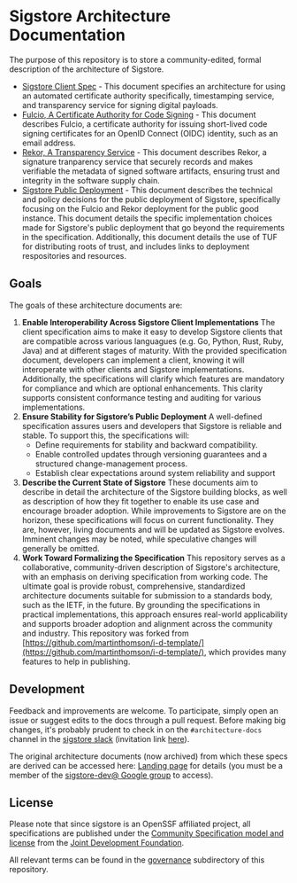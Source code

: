# Sigstore Architecture Documentation

The purpose of this repository is to store a community-edited, formal description of the architecture of Sigstore. 

   * [Sigstore Client Spec](client-spec.md) - This document specifies an architecture for using an automated certificate authority specifically, timestamping service, and transparency service for signing digital payloads.
   * [Fulcio, A Certificate Authority for Code Signing](fulcion-spec.md) - This document describes Fulcio, a certificate authority for issuing short-lived code signing certificates for an OpenID Connect (OIDC) identity, such as an email address. 
   * [Rekor, A Transparency Service](rekor-spec.md) - This document describes Rekor, a signature tranparency service that securely records and makes verifiable the metadata of signed software artifacts, ensuring trust and integrity in the software supply chain. 
   * [Sigstore Public Deployment](sigstore-public-deployment-spec.md) - This document describes the technical and policy decisions for the public deployment of Sigstore, specifically focusing on the Fulcio and Rekor deployment for the public good instance. This document details the specific implementation choices made for Sigstore's public deployment that go beyond the requirements in the specification. Additionally, this document details the use of TUF for distributing roots of trust, and includes links to deployment respositories and resources.

## Goals
The goals of these architecture documents are:

   1. **Enable Interoperability Across Sigstore Client Implementations** The client specification aims to make it easy to develop Sigstore clients that are compatible across various languagues (e.g. Go, Python, Rust, Ruby, Java) and at different stages of maturity. With the provided specification document, developers can implement a client, knowing it will interoperate with other clients and Sigstore implementations. Additionally, the specifications will clarify which features are mandatory for compliance and which are optional enhancements. This clarity supports consistent conformance testing and auditing for various implementations.
   2. **Ensure Stability for Sigstore’s Public Deployment** A well-defined specification assures users and developers that Sigstore is reliable and stable. To support this, the specifications will:
      * Define requirements for stability and backward compatibility.
      * Enable controlled updates through versioning guarantees and a structured change-management process.
      * Establish clear expectations around system reliability and support
   3. **Describe the Current State of Sigstore** These documents aim to describe in detail the architecture of the Sigstore building blocks, as well as description of how they fit together to enable its use case and encourage broader adoption. While improvements to Sigstore are on the horizon, these specifications will focus on current functionality. They are, however, living documents and will be updated as Sigstore evolves. Imminent changes may be noted, while speculative changes will generally be omitted.
   4. **Work Toward Formalizing the Specification** This repository serves as a collaborative, community-driven description of Sigstore's architecture, with an emphasis on deriving specification from working code. The ultimate goal is provide robust, comprehensive, standardized architecture documents suitable for submission to a standards body, such as the IETF, in the future. By grounding the specifications in practical implementations, this approach ensures real-world applicability and supports broader adoption and alignment across the community and industry. This repository was forked from [https://github.com/martinthomson/i-d-template/](https://github.com/martinthomson/i-d-template/), which provides many features to help in publishing.

## Development

Feedback and improvements are welcome. To participate, simply open an issue or suggest edits to the docs through a pull request. Before making big changes, it's probably prudent to check in on the `#architecture-docs` channel in the [sigstore slack](https://sigstore.slack.com/) (invitation link [here](https://links.sigstore.dev/slack-invite)).

The original architecture documents (now archived) from which these specs are derived can be accessed here: [Landing page](https://docs.google.com/document/d/1-OccxmZwkZZItrfOnO3RP8gku6nRbtJpth1mSW3U1Cc/edit) for details (you must be a member of the [sigstore-dev@ Google group](https://groups.google.com/g/sigstore-dev) to access). 

## License

Please note that since sigstore is an OpenSSF affiliated project, all specifications are published under the [Community Specification model and license](https://github.com/CommunitySpecification/1.0) from the [Joint Development Foundation](https://www.jointdevelopment.org).

All relevant terms can be found in the [governance](https://github.com/sigstore/architecture-docs/tree/main/governance) subdirectory of this repository.

